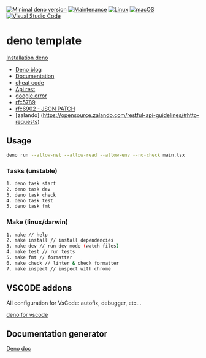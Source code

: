 [![Minimal deno version](https://img.shields.io/static/v1?label=deno&message=%3E=1.25.1.0&color)](https://deno.land/manual@v1.23.4/getting_started)
[![Maintenance](https://img.shields.io/badge/Maintained%3F-yes-green.svg)](https://GitHub.com/stephen-shopopop/deno-template/graphs/commit-activity)
[![Linux](https://svgshare.com/i/Zhy.svg)](https://svgshare.com/i/Zhy.svg)
[![macOS](https://svgshare.com/i/ZjP.svg)](https://svgshare.com/i/ZjP.svg)
[![Visual Studio Code](https://img.shields.io/badge/--007ACC?logo=visual%20studio%20code&logoColor=ffffff)](https://code.visualstudio.com/)

# deno template

[Installation deno](https://deno.land/#installation)

- [Deno blog](https://github.com/denoland/deno_blog)
- [Documentation](https://doc.deno.land/https://raw.githubusercontent.com/stephen-shopopop/deno-template/main/mod.ts)
- [cheat code](https://oscarotero.com/deno/?utm_source=denonews&utm_medium=email)
- [Api rest](https://guide-api-rest.marmicode.fr/api-rest)
- [google error](https://download.huihoo.com/google/gdgdevkit/DVD1/developers.google.com/storage/docs/json_api/v1/status-codes.html)
- [rfc5789](https://datatracker.ietf.org/doc/html/rfc5789)
- [rfc6902 - JSON PATCH](https://datatracker.ietf.org/doc/html/rfc6902)
- [zalando] (https://opensource.zalando.com/restful-api-guidelines/#http-requests)

## Usage

```bash
deno run --allow-net --allow-read --allow-env --no-check main.tsx
```

### Tasks (unstable)

```bash
1. deno task start
2. deno task dev
3. deno task check
4. deno task test
5. deno task fmt
```

### Make (linux/darwin)

```bash
1. make // help
2. make install // install dependencies
3. make dev // run dev mode (watch files)
4. make test // run tests
5. make fmt // formatter
6. make check // linter & check formatter
7. make inspect // inspect with chrome
```

## VSCODE addons

All configuration for VsCode: autofix, debugger, etc...

[deno for vscode](https://marketplace.visualstudio.com/items?itemName=denoland.vscode-deno)

## Documentation generator

[Deno doc](https://doc.deno.land)
